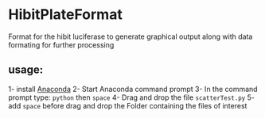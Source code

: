 # HibitPlateFormat
Format for the hibit luciferase to generate graphical output along with data formating for further processing

## usage:
1- install [Anaconda](https://www.anaconda.com/)
2- Start Anaconda command prompt
3- In the command prompt type: `python` then `space`
4- Drag and drop the file `scatterTest.py`
5- add `space` before drag and drop the Folder containing the files of interest

